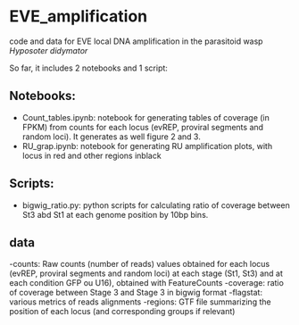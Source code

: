 # EVE_amplification
code and data for EVE local DNA amplification in the parasitoid wasp *Hyposoter didymator*

So far, it includes 2 notebooks and 1 script:

## Notebooks:
- Count_tables.ipynb: notebook for generating tables of coverage (in FPKM) from counts for each locus (evREP, proviral segments and random loci). It generates as well figure 2 and 3.
- RU_grap.ipynb: notebook for generating RU amplification plots, with locus in red and other regions inblack

## Scripts: 
- bigwig_ratio.py: python scripts for calculating ratio of coverage between St3 abd St1 at each genome position by 10bp bins.

## data
-counts: Raw counts (number of reads) values obtained for each locus (evREP, proviral segments and random loci) at each stage (St1, St3) and at each condition GFP ou U16), obtained with FeatureCounts
-coverage: ratio of coverage between Stage 3 and Stage 3 in bigwig format
-flagstat: various metrics of reads alignments
-regions: GTF file summarizing the position of each locus (and corresponding groups if relevant)
